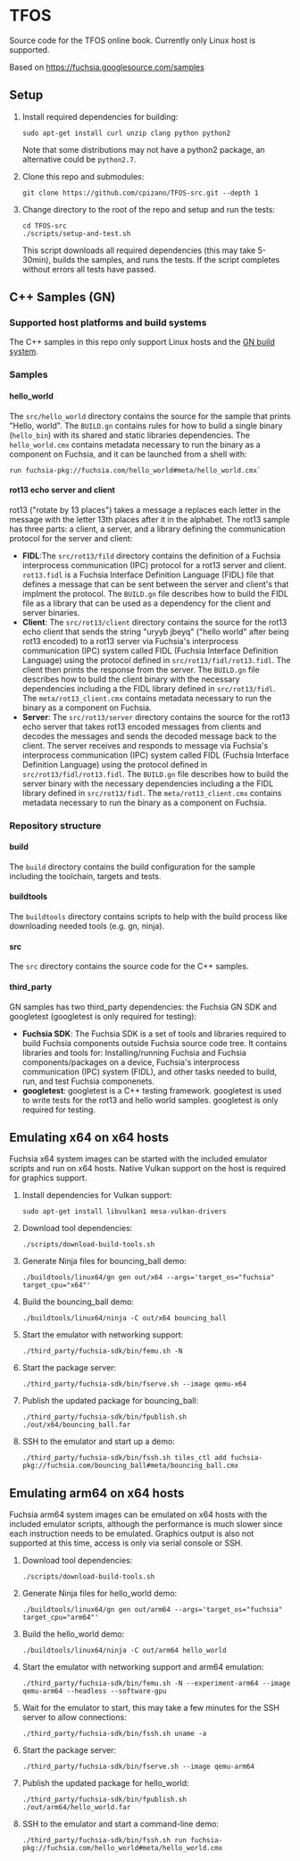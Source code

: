 # TFOS

Source code for the TFOS online book. Currently only Linux host is supported.

Based on https://fuchsia.googlesource.com/samples

## Setup
1. Install required dependencies for building:

    ```
    sudo apt-get install curl unzip clang python python2
    ```

    Note that some distributions may not have a python2 package, an alternative could be `python2.7`.

1. Clone this repo and submodules:
    ```
    git clone https://github.com/cpizano/TFOS-src.git --depth 1
    ```

1. Change directory to the root of the repo and setup and run the tests:

    ```
    cd TFOS-src
    ./scripts/setup-and-test.sh
    ```
    This script downloads all required dependencies (this may take 5-30min), builds the samples, and runs the tests. If the script completes without errors all tests have passed.

## C++ Samples (GN)

### Supported host platforms and build systems
The C++ samples in this repo only support Linux hosts and the [GN build system](https://gn.googlesource.com/gn/).

### Samples
#### hello_world
The `src/hello_world` directory contains the source for the sample that prints "Hello, world". The `BUILD.gn` contains rules for how to build a single binary (`hello_bin`) with its shared and static libraries dependencies. The `hello_world.cmx` contains metadata necessary to run the binary as a component on Fuchsia, and it can be launched from a shell with:
```
run fuchsia-pkg://fuchsia.com/hello_world#meta/hello_world.cmx`
```
#### rot13 echo server and client
rot13 ("rotate by 13 places") takes a message a replaces each letter in the message with the letter 13th places after it in the alphabet. The rot13 sample has three parts: a client, a server, and a library defining the communication protocol for  the server and client:
* **FIDL**:The `src/rot13/fild` directory contains the definition of a Fuchsia interprocess communication (IPC) protocol for a rot13 server and client. `rot13.fidl` is a Fuchsia Interface Definition Language (FIDL) file that defines a message that can be sent between the server and client's that implment the protocol. The `BUILD.gn` file describes how to build the FIDL file as a library that can be used as a dependency for the client and server binaries.
* **Client**: The `src/rot13/client` directory contains the source for the rot13 echo client that sends the string "uryyb jbeyq" ("hello world" after being rot13 encoded) to a rot13 server via Fuchsia's interprocess communication (IPC) system called FIDL (Fuchsia Interface Definition Language) using the protocol defined in `src/rot13/fidl/rot13.fidl`. The client then prints the response from the server. The `BUILD.gn` file describes how to build the client binary with the necessary dependencies including a the FIDL library defined in `src/rot13/fidl`. The `meta/rot13_client.cmx` contains metadata necessary to run the binary as a component on Fuchsia.
* **Server**: The `src/rot13/server` directory contains the source for the rot13 echo server that takes rot13 encoded messages from clients and decodes the messages and sends the decoded message back to the client. The server receives and responds to message via Fuchsia's interprocess communication (IPC) system called FIDL (Fuchsia Interface Definition Language) using the protocol defined in `src/rot13/fidl/rot13.fidl`. The `BUILD.gn` file describes how to build the server binary with the necessary dependencies including a the FIDL library defined in `src/rot13/fidl`. The `meta/rot13_client.cmx` contains metadata necessary to run the binary as a component on Fuchsia.

### Repository structure
#### build
The `build` directory contains the build configuration for the sample including the toolchain, targets and tests.
#### buildtools
The `buildtools` directory contains scripts to help with the build process like downloading needed tools (e.g. gn, ninja).
#### src
The `src` directory contains the source code for the C++ samples.
#### third_party
GN samples has two third_party dependencies: the Fuchsia GN SDK and googletest (googletest is only required for testing):
* **Fuchsia SDK**: The Fuchsia SDK is a set of tools and libraries required to build Fuchsia components outside Fuchsia source code tree. It contains libraries and tools for: Installing/running Fuchsia and Fuchsia components/packages on a device, Fuchsia's interprocess communication (IPC) system (FIDL), and other tasks needed to build, run, and test Fuchsia componenets.
* **googletest**: googletest is a C++ testing framework. googletest is used to write tests for the rot13 and hello world samples. googletest is only required for testing.

## Emulating x64 on x64 hosts
Fuchsia x64 system images can be started with the included emulator scripts and run on x64 hosts. Native Vulkan support on the host is required for graphics support.
1. Install dependencies for Vulkan support:
    ```
    sudo apt-get install libvulkan1 mesa-vulkan-drivers
    ```
1. Download tool dependencies:
    ```
    ./scripts/download-build-tools.sh
    ```
1. Generate Ninja files for bouncing_ball demo:
    ```
    ./buildtools/linux64/gn gen out/x64 --args='target_os="fuchsia" target_cpu="x64"'
    ```
1. Build the bouncing_ball demo:
    ```
    ./buildtools/linux64/ninja -C out/x64 bouncing_ball
    ```
1. Start the emulator with networking support:
    ```
    ./third_party/fuchsia-sdk/bin/femu.sh -N
    ```
1. Start the package server:
    ```
    ./third_party/fuchsia-sdk/bin/fserve.sh --image qemu-x64
    ```
1. Publish the updated package for bouncing_ball:
    ```
    ./third_party/fuchsia-sdk/bin/fpublish.sh ./out/x64/bouncing_ball.far
    ```
1. SSH to the emulator and start up a demo:
    ```
    ./third_party/fuchsia-sdk/bin/fssh.sh tiles_ctl add fuchsia-pkg://fuchsia.com/bouncing_ball#meta/bouncing_ball.cmx
    ```

## Emulating arm64 on x64 hosts
Fuchsia arm64 system images can be emulated on x64 hosts with the included emulator scripts, although the performance is much slower since each instruction needs to be emulated. Graphics output is also not supported at this time, access is only via serial console or SSH.
1. Download tool dependencies:
    ```
    ./scripts/download-build-tools.sh
    ```
1. Generate Ninja files for hello_world demo:
    ```
    ./buildtools/linux64/gn gen out/arm64 --args='target_os="fuchsia" target_cpu="arm64"'
    ```
1. Build the hello_world demo:
    ```
    ./buildtools/linux64/ninja -C out/arm64 hello_world
    ```
1. Start the emulator with networking support and arm64 emulation:
    ```
    ./third_party/fuchsia-sdk/bin/femu.sh -N --experiment-arm64 --image qemu-arm64 --headless --software-gpu
    ```
1. Wait for the emulator to start, this may take a few minutes for the SSH server to allow connections:
    ```
    ./third_party/fuchsia-sdk/bin/fssh.sh uname -a
    ```
1. Start the package server:
    ```
    ./third_party/fuchsia-sdk/bin/fserve.sh --image qemu-arm64
    ```
1. Publish the updated package for hello_world:
    ```
    ./third_party/fuchsia-sdk/bin/fpublish.sh ./out/arm64/hello_world.far
    ```
1. SSH to the emulator and start a command-line demo:
    ```
    ./third_party/fuchsia-sdk/bin/fssh.sh run fuchsia-pkg://fuchsia.com/hello_world#meta/hello_world.cmx
    ```
